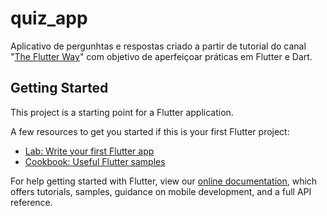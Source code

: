 # quiz_app

Aplicativo de pergunhtas e respostas criado a partir de tutorial do canal "[The Flutter Way](https://www.youtube.com/channel/UCJm7i4g4z7ZGcJA_HKHLCVw)" com objetivo de aperfeiçoar práticas em Flutter e Dart. 

## Getting Started

This project is a starting point for a Flutter application.

A few resources to get you started if this is your first Flutter project:

- [Lab: Write your first Flutter app](https://flutter.dev/docs/get-started/codelab)
- [Cookbook: Useful Flutter samples](https://flutter.dev/docs/cookbook)

For help getting started with Flutter, view our
[online documentation](https://flutter.dev/docs), which offers tutorials,
samples, guidance on mobile development, and a full API reference.
